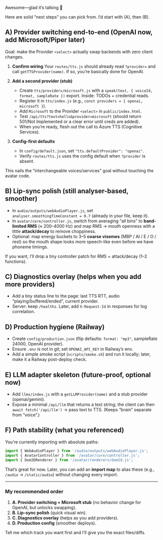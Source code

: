Awesome—glad it’s talking 🎉

Here are solid “next steps” you can pick from. I’d start with (A), then (B).

## A) Provider switching end-to-end (OpenAI now, add Microsoft/Piper later)

Goal: make the Provider `<select>` actually swap backends with zero client changes.

1. **Confirm wiring**
   Your `routes/tts.js` should already read `?provider=` and call `getTTSProvider(name)`. If so, you’re basically done for OpenAI.

2. **Add a second provider (stub)**

   * Create `tts/providers/microsoft.js` with a `speak(text, { voiceId, format, sampleRate })` export. Inside: TODOs + credential reads.
   * Register it in `tts/index.js` (e.g., `const providers = { openai, microsoft }`).
   * Add `Microsoft` to the Provider `<select>` in `public/index.html`.
   * Test `/api/tts?text=hello&provider=microsoft` (should return 501/Not Implemented or a clear error until creds are added).
   * When you’re ready, flesh out the call to Azure TTS (Cognitive Services).

3. **Config-first defaults**

   * In `config/default.json`, set `"tts.defaultProvider": "openai"`.
   * Verify `routes/tts.js` uses the config default when `?provider` is absent.

This nails the “interchangeable voices/services” goal without touching the avatar code.

## B) Lip-sync polish (still analyser-based, smoother)

* In `audio/outputs/webAudioPlayer.js`, set `analyser.smoothingTimeConstant = 0.7` (already in your file, keep it).
* In `avatar/core/controller.js`, switch from averaging “all bins” to **band-limited RMS** (≈ 200–4000 Hz) and map RMS → mouth openness with a little **attack/decay** to remove choppiness.
* Optional: map energy buckets to 3–5 **coarse visemes** (MBP / AI / E / O / rest) so the mouth shape looks more speech-like even before we have phoneme timings.

If you want, I’ll drop a tiny controller patch for RMS + attack/decay (1–2 functions).

## C) Diagnostics overlay (helps when you add more providers)

* Add a tiny status line to the page: last TTS RTT, audio “playing/buffered/ended”, current provider.
* Server: keep `/healthz`. Later, add `X-Request-Id` in responses for log correlation.

## D) Production hygiene (Railway)

* Create `config/production.json` (flip defaults: `format: "mp3"`, sampleRate 24000, OpenAI provider).
* Ensure `.env` is not in git; set `OPENAI_API_KEY` in Railway’s env.
* Add a simple smoke script (`scripts/smoke.sh`) and run it locally; later, make it a Railway post-deploy check.

## E) LLM adapter skeleton (future-proof, optional now)

* Add `llms/index.js` with a `getLLMProvider(name)` and a stub provider (openai/gemini).
* Expose a minimal `/api/llm` that returns a text string; the client can then `await fetch('/api/llm')` → pass text to TTS.
  (Keeps “brain” separate from “voice”.)

## F) Path stability (what you referenced)

You’re currently importing with absolute paths:

```js
import { WebAudioPlayer } from '/audio/outputs/webAudioPlayer.js';
import { AvatarController } from '/avatar/core/controller.js';
import { Dom2DRenderer } from '/avatar/renderers/dom2d.js';
```

That’s great for now. Later, you can add an **import map** to alias these (e.g., `/audio` → `/static/audio`) without changing every import.

---

### My recommended order

1. **A. Provider switching + Microsoft stub** (no behavior change for OpenAI, but unlocks swapping).
2. **B. Lip-sync polish** (quick visual win).
3. **C. Diagnostics overlay** (helps as you add providers).
4. **D. Production config** (smoother deploys).

Tell me which track you want first and I’ll give you the exact files/diffs.
